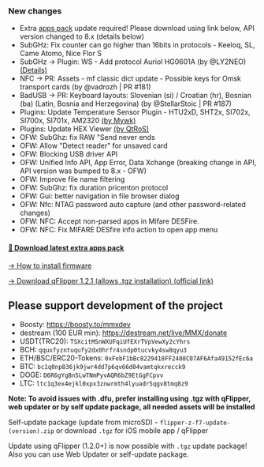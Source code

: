 ### New changes
* Extra [apps pack](https://download-directory.github.io/?url=https://github.com/xMasterX/unleashed-extra-pack/tree/main/apps) update required! Please download using link below, API version changed to 8.x (details below)
* SubGHz: Fix counter can go higher than 16bits in protocols - Keeloq, SL, Came Atomo, Nice Flor S
* SubGHz -> Plugin: WS - Add protocol Auriol HG0601A (by @LY2NEO) [(Details)](https://github.com/DarkFlippers/unleashed-firmware/issues/184)
* NFC -> PR: Assets - mf classic dict update - Possible keys for Omsk transport cards (by @vadrozh | PR #181)
* BadUSB -> PR: Keyboard layouts: Slovenian (si) / Croatian (hr), Bosnian (ba) (Latin, Bosnia and Herzegovina) (by @StellarStoic | PR #187)
* Plugins: Update Temperature Sensor Plugin - HTU2xD, SHT2x, SI702x, SI700x, SI701x, AM2320 [(by Mywk)](https://github.com/Mywk/FlipperTemperatureSensor)
* Plugins: Update HEX Viewer [(by QtRoS)](https://github.com/QtRoS/flipper-zero-hex-viewer)
* OFW: SubGhz: fix RAW "Send never ends
* OFW: Allow "Detect reader" for unsaved card 
* OFW: Blocking USB driver API 
* OFW: Unified Info API, App Error, Data Xchange (breaking change in API, API version was bumped to 8.x - OFW)
* OFW: Improve file name filtering
* OFW: SubGhz: fix duration pricenton protocol
* OFW: Gui: better navigation in file browser dialog
* OFW: Nfc: NTAG password auto capture (and other password-related changes) 
* OFW: NFC: Accept non-parsed apps in Mifare DESFire.
* OFW: NFC: Fix MIFARE DESfire info action to open app menu

#### [🎲 Download latest extra apps pack](https://download-directory.github.io/?url=https://github.com/xMasterX/unleashed-extra-pack/tree/main/apps)

[-> How to install firmware](https://github.com/DarkFlippers/unleashed-firmware/blob/dev/documentation/HowToInstall.md)

[-> Download qFlipper 1.2.1 (allows .tgz installation) (official link)](https://update.flipperzero.one/builds/qFlipper/1.2.1/)

## Please support development of the project
* Boosty: https://boosty.to/mmxdev
* destream (100 EUR min): https://destream.net/live/MMX/donate
* USDT(TRC20): `TSXcitMSnWXUFqiUfEXrTVpVewXy2cYhrs`
* BCH: `qquxfyzntuqufy2dx0hrfr4sndp0tucvky4sw8qyu3`
* ETH/BSC/ERC20-Tokens: `0xFebF1bBc8229418FF2408C07AF6Afa49152fEc6a`
* BTC: `bc1q0np836jk9jwr4dd7p6qv66d04vamtqkxrecck9`
* DOGE: `D6R6gYgBn5LwTNmPyvAQR6bZ9EtGgFCpvv`
* LTC: `ltc1q3ex4ejkl0xpx3znwrmth4lyuadr5qgv8tmq8z9`

**Note: To avoid issues with .dfu, prefer installing using .tgz with qFlipper, web updater or by self update package, all needed assets will be installed**

Self-update package (update from microSD) - `flipper-z-f7-update-(version).zip` or download `.tgz` for iOS mobile app / qFlipper

Update using qFlipper (1.2.0+) is now possible with `.tgz` update package! Also you can use Web Updater or self-update package.
